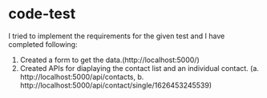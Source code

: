 # code-test
 
I tried to implement the requirements for the given test and I have completed following:
1. Created a form to get the data.(http://localhost:5000/)
2. Created APIs for diaplaying the contact list and an individual contact. (a. http://localhost:5000/api/contacts, b. http://localhost:5000/api/contact/single/1626453245539)